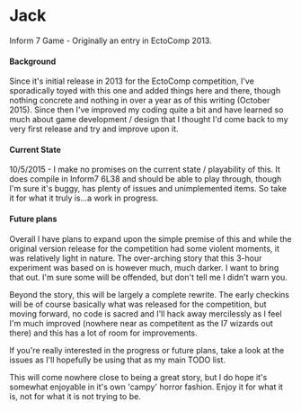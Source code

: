 # Jack
Inform 7 Game - Originally an entry in EctoComp 2013.

#### Background

Since it's initial release in 2013 for the EctoComp competition, I've sporadically toyed with this one and added things here and there, though nothing concrete and nothing in over a year as of this writing (October 2015).  Since then I've improved my coding quite a bit and have learned so much about game development / design that I thought I'd come back to my very first release and try and improve upon it.

#### Current State

10/5/2015 - I make no promises on the current state / playability of this.  It does compile in Inform7 6L38 and should be able to play through, though I'm sure it's buggy, has plenty of issues and unimplemented items.  So take it for what it truly is...a work in progress.

#### Future plans

Overall I have plans to expand upon the simple premise of this and while the original version release for the competition had some violent moments, it was relatively light in nature.  The over-arching story that this 3-hour experiment was based on is however much, much darker.  I want to bring that out.  I'm sure some will be offended, but don't tell me I didn't warn you.

Beyond the story, this will be largely a complete rewrite.  The early checkins will be of course basically what was released for the competition, but moving forward, no code is sacred and I'll hack away mercilessly as I feel I'm much improved (nowhere near as competitent as the I7 wizards out there) and this has a lot of room for improvements.

If you're really interested in the progress or future plans, take a look at the issues as I'll hopefully be using that as my main TODO list.

This will come nowhere close to being a great story, but I do hope it's somewhat enjoyable in it's own 'campy' horror fashion.  Enjoy it for what it is, not for what it is not trying to be.

